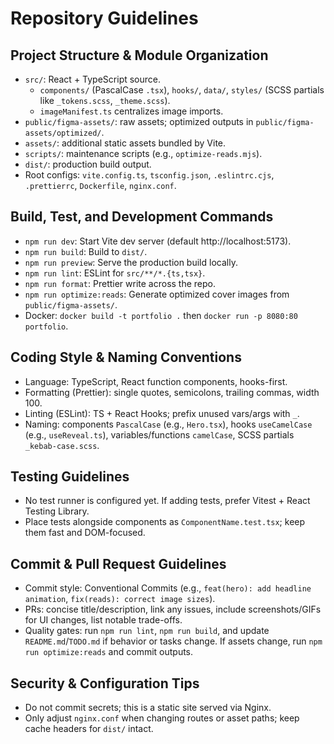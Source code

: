 # Repository Guidelines

## Project Structure & Module Organization
- `src/`: React + TypeScript source.
  - `components/` (PascalCase `.tsx`), `hooks/`, `data/`, `styles/` (SCSS partials like `_tokens.scss`, `_theme.scss`).
  - `imageManifest.ts` centralizes image imports.
- `public/figma-assets/`: raw assets; optimized outputs in `public/figma-assets/optimized/`.
- `assets/`: additional static assets bundled by Vite.
- `scripts/`: maintenance scripts (e.g., `optimize-reads.mjs`).
- `dist/`: production build output.
- Root configs: `vite.config.ts`, `tsconfig.json`, `.eslintrc.cjs`, `.prettierrc`, `Dockerfile`, `nginx.conf`.

## Build, Test, and Development Commands
- `npm run dev`: Start Vite dev server (default http://localhost:5173).
- `npm run build`: Build to `dist/`.
- `npm run preview`: Serve the production build locally.
- `npm run lint`: ESLint for `src/**/*.{ts,tsx}`.
- `npm run format`: Prettier write across the repo.
- `npm run optimize:reads`: Generate optimized cover images from `public/figma-assets/`.
- Docker: `docker build -t portfolio .` then `docker run -p 8080:80 portfolio`.

## Coding Style & Naming Conventions
- Language: TypeScript, React function components, hooks-first.
- Formatting (Prettier): single quotes, semicolons, trailing commas, width 100.
- Linting (ESLint): TS + React Hooks; prefix unused vars/args with `_`.
- Naming: components `PascalCase` (e.g., `Hero.tsx`), hooks `useCamelCase` (e.g., `useReveal.ts`), variables/functions `camelCase`, SCSS partials `_kebab-case.scss`.

## Testing Guidelines
- No test runner is configured yet. If adding tests, prefer Vitest + React Testing Library.
- Place tests alongside components as `ComponentName.test.tsx`; keep them fast and DOM-focused.

## Commit & Pull Request Guidelines
- Commit style: Conventional Commits (e.g., `feat(hero): add headline animation`, `fix(reads): correct image sizes`).
- PRs: concise title/description, link any issues, include screenshots/GIFs for UI changes, list notable trade-offs.
- Quality gates: run `npm run lint`, `npm run build`, and update `README.md`/`TODO.md` if behavior or tasks change. If assets change, run `npm run optimize:reads` and commit outputs.

## Security & Configuration Tips
- Do not commit secrets; this is a static site served via Nginx.
- Only adjust `nginx.conf` when changing routes or asset paths; keep cache headers for `dist/` intact.

